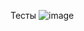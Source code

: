 Тесты
![image](https://user-images.githubusercontent.com/70794890/206713711-121d2c8a-0347-416c-ad2a-4980c26f451d.png)

